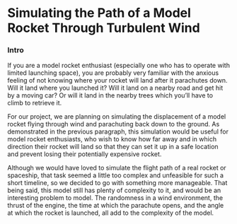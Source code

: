 # Simulating the Path of a Model Rocket Through Turbulent Wind

### Intro

If you are a model rocket enthusiast (especially one who has to operate with limited launching space), you are probably very familiar with the anxious feeling of not knowing where your rocket will land after it parachutes down. Will it land where you launched it? Will it land on a nearby road and get hit by a moving car? Or will it land in the nearby trees which you’ll have to climb to retrieve it.

For our project, we are planning on simulating the displacement of a model rocket flying through wind and parachuting back down to the ground. As demonstrated in the previous paragraph, this simulation would be useful for model rocket enthusiasts, who wish to know how far away and in which direction their rocket will land so that they can set it up in a safe location and prevent losing their potentially expensive rocket.

Although we would have loved to simulate the flight path of a real rocket or spaceship, that task seemed a little too complex and unfeasible for such a short timeline, so we decided to go with something more manageable. That being said, this model still has plenty of complexity to it, and would be an interesting problem to model. The randomness in a wind environment, the thrust of the engine, the time at which the parachute opens, and the angle at which the rocket is launched, all add to the complexity of the model. 
